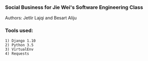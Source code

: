 ### Social Business for Jie Wei's Software Engineering Class
Authors: Jetlir Lajqi and Besart Aliju
### Tools used: 
    1) Django 1.10
    2) Python 3.5
    3) VirtualEnv
    4) Requests
  
